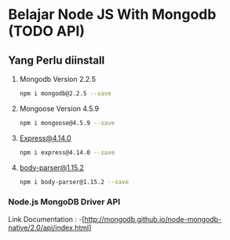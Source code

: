 # Belajar Node JS With Mongodb (TODO API)

## Yang Perlu diinstall

1. Mongodb Version 2.2.5

    ```bash
    npm i mongodb@2.2.5 --save
    ```

2. Mongoose Version 4.5.9
    ```bash
    npm i mongoose@4.5.9 --save
    ```

3. Express@4.14.0
    ```bash
    npm i express@4.14.0 --save
    ```

4. body-parser@1.15.2
    ```bash
    npm i body-parser@1.15.2 --save
    ```

### Node.js MongoDB Driver API

Link Documentation :
-[http://mongodb.github.io/node-mongodb-native/2.0/api/index.html]
